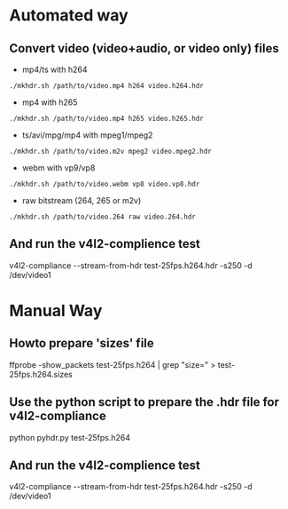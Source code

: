 # Automated way

## Convert video (video+audio, or video only) files

- mp4/ts with h264

```
./mkhdr.sh /path/to/video.mp4 h264 video.h264.hdr
```

- mp4 with h265

```
./mkhdr.sh /path/to/video.mp4 h265 video.h265.hdr
```

- ts/avi/mpg/mp4 with mpeg1/mpeg2

```
./mkhdr.sh /path/to/video.m2v mpeg2 video.mpeg2.hdr
```

- webm with vp9/vp8

```
./mkhdr.sh /path/to/video.webm vp8 video.vp8.hdr
```

- raw bitstream (264, 265 or m2v)

```
./mkhdr.sh /path/to/video.264 raw video.264.hdr
```
## And run the v4l2-complience test

v4l2-compliance --stream-from-hdr test-25fps.h264.hdr -s250 -d /dev/video1

# Manual Way

## Howto prepare 'sizes' file

ffprobe -show_packets test-25fps.h264 | grep "size=" > test-25fps.h264.sizes

## Use the python script to prepare the .hdr file for v4l2-compliance

python pyhdr.py test-25fps.h264

## And run the v4l2-complience test

v4l2-compliance --stream-from-hdr test-25fps.h264.hdr -s250 -d /dev/video1
